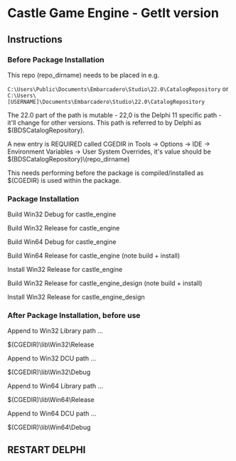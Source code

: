 # Castle Game Engine - GetIt version

## Instructions

### Before Package Installation

This repo (repo_dirname) needs to be placed in e.g. 

`C:\Users\Public\Documents\Embarcadero\Studio\22.0\CatalogRepository`
or
`C:\Users\[USERNAME]\Documents\Embarcadero\Studio\22.0\CatalogRepository`

The 22.0 part of the path is mutable - 22,0 is the Delphi 11 specific path - it'll change for other versions. This path is referred to by Delphi as $(BDSCatalogRepository). 

A new entry is REQUIRED  called CGEDIR in Tools -> Options -> IDE -> Environment Variables -> User System Overrides, it's value should be $(BDSCatalogRepository)\\(repo_dirname)

This needs performing before the package is compiled/installed as $(CGEDIR) is used within the package.

### Package Installation

Build Win32 Debug for castle_engine

Build Win32 Release for castle_engine

Build Win64 Debug for castle_engine

Build Win64 Release for castle_engine (note build + install)

Install Win32 Release for castle_engine

Build Win32 Release for castle_engine_design (note build + install)

Install Win32 Release for castle_engine_design

### After Package Installation, before use

Append to Win32 Library path ...

$(CGEDIR)\lib\Win32\Release

Append to Win32 DCU path ...

$(CGEDIR)\lib\Win32\Debug

Append to Win64 Library path ...

$(CGEDIR)\lib\Win64\Release

Append to Win64 DCU path ...

$(CGEDIR)\lib\Win64\Debug

## RESTART DELPHI
